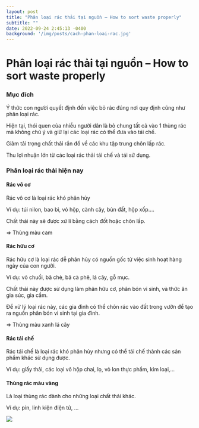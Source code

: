 ```yaml
---
layout: post
title: "Phân loại rác thải tại nguồn – How to sort waste properly"
subtitle: ""
date: 2022-09-24 2:45:13 -0400
background: '/img/posts/cach-phan-loai-rac.jpg'
---
```


# Phân loại rác thải tại nguồn – How to sort waste properly

### Mục đích
Ý thức con người quyết định đến việc bỏ rác đúng nơi quy định cũng như phân loại rác. 

Hiện tại, thói quen của nhiều người dân là bỏ chung tất cả vào 1 thùng rác mà không chú ý và giữ lại các loại rác có thể đưa vào tái chế.

Giảm tải trọng chất thải rắn đổ về các khu tập trung chôn lấp rác.

Thu lợi nhuận lớn từ các loại rác thải tái chế và tái sử dụng.
### Phân loại rác thải hiện nay
#### Rác vô cơ
Rác vô cơ là loại rác khó phân hủy 

Ví dụ: túi nilon,  bao bì, vỏ hộp, cành cây, bùn đất, hộp xốp.... 

Chất thải này sẽ được xử lí bằng cách đốt hoặc chôn lấp. 

⇒ Thùng màu cam 
#### Rác hữu cơ
Rác hữu cơ là loại rác dễ phân hủy có nguồn gốc từ việc sinh hoạt hàng ngày của con người. 

Ví dụ: vỏ chuối, bã chè, bã cà phê, lá cây, gỗ mục. 

Chất thải này được sử dụng làm phân hữu cơ,  phân bón vi sinh,  và thức ăn gia súc, gia cầm. 

Để xử lý loại rác này, các gia đình có thể chôn rác vào đất trong vườn để tạo ra nguồn phân bón vi sinh tại gia đình. 

⇒ Thùng màu xanh lá cây 
#### Rác tái chế
Rác tái chế là loại rác khó phân hủy nhưng có thể tái chế thành các sản phẩm khác sử dụng được. 

Ví dụ: giấy thải, các loại vỏ hộp chai, lọ, vỏ lon thực phẩm, kim loại,...
#### Thùng rác màu vàng 
Là loại thùng rác dành cho những loại chất thải khác. 

Ví dụ: pin, linh kiện điện tử, … 

![](https://suckhoedoisong.qltns.mediacdn.vn/Images/duylinh/2017/05/19/4.jpg)